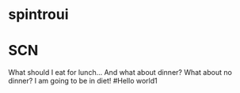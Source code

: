 # spintroui
# SCN
What should I eat for lunch...
And what about dinner?
What about no dinner? I am going to be in diet!
#Hello world1
